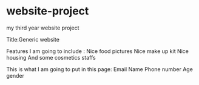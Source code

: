 # website-project
my third year website project

Title:Generic website

Features
I am going to include :
Nice food pictures 
Nice make up kit
Nice housing
And some cosmetics staffs

This is what I am going to put in this page:
Email
Name 
Phone number
Age 
gender

